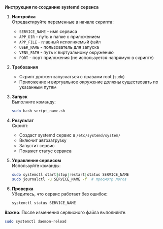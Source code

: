 **Инструкция по созданию systemd сервиса**

1. **Настройка**  
   Отредактируйте переменные в начале скрипта:
   - `SERVICE_NAME` - имя сервиса
   - `APP_DIR` - путь к папке с приложением
   - `APP_FILE` - главный исполняемый файл
   - `USER_NAME` - пользователь для запуска
   - `VENV_PATH` - путь к виртуальному окружению
   - `PORT` - порт приложения (не используется напрямую в скрипте)

2. **Требования**  
   - Скрипт должен запускаться с правами root (`sudo`)
   - Приложение и виртуальное окружение должны существовать по указанным путям

3. **Запуск**  
   Выполните команду:
   ```bash
   sudo bash script_name.sh
   ```

4. **Результат**  
   Скрипт:
   - Создаст systemd сервис в `/etc/systemd/system/`
   - Включит автозагрузку
   - Запустит сервис
   - Покажет статус сервиса

5. **Управление сервисом**  
   Используйте команды:
   ```bash
   sudo systemctl start|stop|restart|status SERVICE_NAME
   sudo journalctl -u SERVICE_NAME -f  # просмотр логов
   ```

6. **Проверка**  
   Убедитесь, что сервис работает без ошибок:
   ```bash
   systemctl status SERVICE_NAME
   ```

**Важно**: После изменения сервисного файла выполняйте:
```bash
sudo systemctl daemon-reload

```